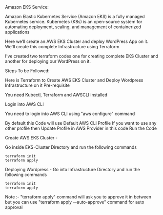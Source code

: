 Amazon EKS Service: 

Amazon Elastic Kubernetes Service (Amazon EKS) is a fully managed Kubernetes service. Kubernetes (K8s) is an open-source system for automating deployment, scaling, and management of containerized applications

Here we'll create an AWS EKS Cluster and deploy WordPress App on it. We'll create this complete Infrastructure using Terraform.

I've created two terraform codes one for creating complete EKS Cluster and another for deploying our WordPress on it.

Steps To be Followed: 

Here is Terraform to Create AWS EKS Cluster and Deploy Wordpress Infrastructure on it
Pre-requisite

You need Kubectl, Terraform and AWSCLI installed

Login into AWS CLI

You need to login into AWS CLI using "aws configure" command

By default this Code will use Default AWS CLI Profile
If you want to use any other profile then Update Profile in AWS Provider in this code
Run the Code

Create AWS EKS Cluster -

Go inside EKS-Cluster Directory and run the following commands

    terraform init
    terraform apply

Deploying Wordpress -
Go into Infrastructure Directory and run the following commands

    terraform init
    terraform apply

Note :- "terraform apply" command will ask you to approve it in between but you can use "terraform apply --auto-approve" command for auto approval
